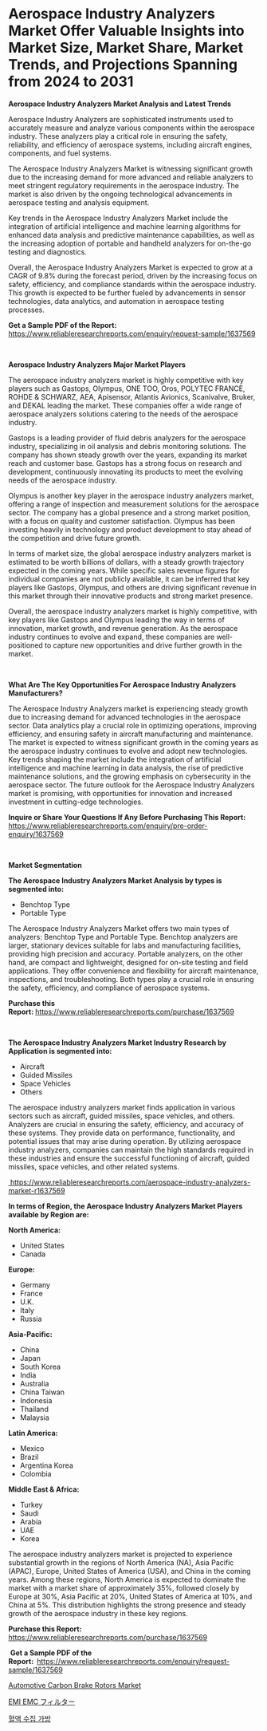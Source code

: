 <p><h1>Aerospace Industry Analyzers Market Offer Valuable Insights into Market Size, Market Share, Market Trends, and Projections Spanning from 2024 to 2031</h1></p><p><strong>Aerospace Industry Analyzers Market Analysis and Latest Trends</strong></p>
<p><p>Aerospace Industry Analyzers are sophisticated instruments used to accurately measure and analyze various components within the aerospace industry. These analyzers play a critical role in ensuring the safety, reliability, and efficiency of aerospace systems, including aircraft engines, components, and fuel systems.</p><p>The Aerospace Industry Analyzers Market is witnessing significant growth due to the increasing demand for more advanced and reliable analyzers to meet stringent regulatory requirements in the aerospace industry. The market is also driven by the ongoing technological advancements in aerospace testing and analysis equipment.</p><p>Key trends in the Aerospace Industry Analyzers Market include the integration of artificial intelligence and machine learning algorithms for enhanced data analysis and predictive maintenance capabilities, as well as the increasing adoption of portable and handheld analyzers for on-the-go testing and diagnostics.</p><p>Overall, the Aerospace Industry Analyzers Market is expected to grow at a CAGR of 9.8% during the forecast period, driven by the increasing focus on safety, efficiency, and compliance standards within the aerospace industry. This growth is expected to be further fueled by advancements in sensor technologies, data analytics, and automation in aerospace testing processes.</p></p>
<p><strong>Get a Sample PDF of the Report:&nbsp;</strong> <a href="https://www.reliableresearchreports.com/enquiry/request-sample/1637569">https://www.reliableresearchreports.com/enquiry/request-sample/1637569</a></p>
<p>&nbsp;</p>
<p><strong>Aerospace Industry Analyzers Major Market Players</strong></p>
<p><p>The aerospace industry analyzers market is highly competitive with key players such as Gastops, Olympus, ONE TOO, Oros, POLYTEC FRANCE, ROHDE & SCHWARZ, AEA, Apisensor, Atlantis Avionics, Scanivalve, Bruker, and DEKAL leading the market. These companies offer a wide range of aerospace analyzers solutions catering to the needs of the aerospace industry.</p><p>Gastops is a leading provider of fluid debris analyzers for the aerospace industry, specializing in oil analysis and debris monitoring solutions. The company has shown steady growth over the years, expanding its market reach and customer base. Gastops has a strong focus on research and development, continuously innovating its products to meet the evolving needs of the aerospace industry.</p><p>Olympus is another key player in the aerospace industry analyzers market, offering a range of inspection and measurement solutions for the aerospace sector. The company has a global presence and a strong market position, with a focus on quality and customer satisfaction. Olympus has been investing heavily in technology and product development to stay ahead of the competition and drive future growth.</p><p>In terms of market size, the global aerospace industry analyzers market is estimated to be worth billions of dollars, with a steady growth trajectory expected in the coming years. While specific sales revenue figures for individual companies are not publicly available, it can be inferred that key players like Gastops, Olympus, and others are driving significant revenue in this market through their innovative products and strong market presence.</p><p>Overall, the aerospace industry analyzers market is highly competitive, with key players like Gastops and Olympus leading the way in terms of innovation, market growth, and revenue generation. As the aerospace industry continues to evolve and expand, these companies are well-positioned to capture new opportunities and drive further growth in the market.</p></p>
<p>&nbsp;</p>
<p><strong>What Are The Key Opportunities For Aerospace Industry Analyzers Manufacturers?</strong></p>
<p><p>The Aerospace Industry Analyzers market is experiencing steady growth due to increasing demand for advanced technologies in the aerospace sector. Data analytics play a crucial role in optimizing operations, improving efficiency, and ensuring safety in aircraft manufacturing and maintenance. The market is expected to witness significant growth in the coming years as the aerospace industry continues to evolve and adopt new technologies. Key trends shaping the market include the integration of artificial intelligence and machine learning in data analysis, the rise of predictive maintenance solutions, and the growing emphasis on cybersecurity in the aerospace sector. The future outlook for the Aerospace Industry Analyzers market is promising, with opportunities for innovation and increased investment in cutting-edge technologies.</p></p>
<p><strong>Inquire or Share Your Questions If Any Before Purchasing This Report:</strong> <a href="https://www.reliableresearchreports.com/enquiry/pre-order-enquiry/1637569">https://www.reliableresearchreports.com/enquiry/pre-order-enquiry/1637569</a></p>
<p>&nbsp;</p>
<p><strong>Market Segmentation</strong></p>
<p><strong>The Aerospace Industry Analyzers Market Analysis by types is segmented into:</strong></p>
<p><ul><li>Benchtop Type</li><li>Portable Type</li></ul></p>
<p><p>The Aerospace Industry Analyzers Market offers two main types of analyzers: Benchtop Type and Portable Type. Benchtop analyzers are larger, stationary devices suitable for labs and manufacturing facilities, providing high precision and accuracy. Portable analyzers, on the other hand, are compact and lightweight, designed for on-site testing and field applications. They offer convenience and flexibility for aircraft maintenance, inspections, and troubleshooting. Both types play a crucial role in ensuring the safety, efficiency, and compliance of aerospace systems.</p></p>
<p><strong>Purchase this Report:&nbsp;</strong><a href="https://www.reliableresearchreports.com/purchase/1637569">https://www.reliableresearchreports.com/purchase/1637569</a></p>
<p>&nbsp;</p>
<p><strong>The Aerospace Industry Analyzers Market Industry Research by Application is segmented into:</strong></p>
<p><ul><li>Aircraft</li><li>Guided Missiles</li><li>Space Vehicles</li><li>Others</li></ul></p>
<p><p>The aerospace industry analyzers market finds application in various sectors such as aircraft, guided missiles, space vehicles, and others. Analyzers are crucial in ensuring the safety, efficiency, and accuracy of these systems. They provide data on performance, functionality, and potential issues that may arise during operation. By utilizing aerospace industry analyzers, companies can maintain the high standards required in these industries and ensure the successful functioning of aircraft, guided missiles, space vehicles, and other related systems.</p></p>
<p><a href="https://www.reliableresearchreports.com/aerospace-industry-analyzers-market-r1637569">&nbsp;https://www.reliableresearchreports.com/aerospace-industry-analyzers-market-r1637569</a></p>
<p><strong>In terms of Region, the Aerospace Industry Analyzers Market Players available by Region are:</strong></p>
<p>
    <p> <strong> North America: </strong>
        <ul>
            <li>United States</li>
            <li>Canada</li>
        </ul>
        </p> 
    <p> <strong> Europe: </strong>
        <ul>
            <li>Germany</li>
            <li>France</li>
            <li>U.K.</li>
            <li>Italy</li>
            <li>Russia</li>
        </ul>
        </p> 
    <p> <strong> Asia-Pacific: </strong>
        <ul>
            <li>China</li>
            <li>Japan</li>
            <li>South Korea</li>
            <li>India</li>
            <li>Australia</li>
            <li>China Taiwan</li>
            <li>Indonesia</li>
            <li>Thailand</li>
            <li>Malaysia</li>
        </ul>
        </p> 
    <p> <strong> Latin America: </strong>
        <ul>
            <li>Mexico</li>
            <li>Brazil</li>
            <li>Argentina Korea</li>
            <li>Colombia</li>
        </ul>
        </p> 
    <p> <strong> Middle East & Africa: </strong>
        <ul>
            <li>Turkey</li>
            <li>Saudi</li>
            <li>Arabia</li>
            <li>UAE</li>
            <li>Korea</li>
        </ul>
    </p>
    </p>
<p><p>The aerospace industry analyzers market is projected to experience substantial growth in the regions of North America (NA), Asia Pacific (APAC), Europe, United States of America (USA), and China in the coming years. Among these regions, North America is expected to dominate the market with a market share of approximately 35%, followed closely by Europe at 30%, Asia Pacific at 20%, United States of America at 10%, and China at 5%. This distribution highlights the strong presence and steady growth of the aerospace industry in these key regions.</p></p>
<p><strong>Purchase this Report: </strong><a href="https://www.reliableresearchreports.com/purchase/1637569">https://www.reliableresearchreports.com/purchase/1637569</a></p>
<p>&nbsp;<strong>Get a Sample PDF of the Report:&nbsp;&nbsp;</strong><a href="https://www.reliableresearchreports.com/enquiry/request-sample/1637569">https://www.reliableresearchreports.com/enquiry/request-sample/1637569</a></p>
<p><strong></strong></p>
<p><p><a href="https://github.com/BeauGrant71/Market-Research-Report-List-1/blob/main/automotive-carbon-brake-rotors-market.md">Automotive Carbon Brake Rotors Market</a></p><p><a href="https://github.com/avbqbctihcbe2/Market-Research-Report-List-3/blob/main/2934931125127.md">EMI EMC フィルター</a></p><p><a href="https://github.com/hzumrdvas204296/Market-Research-Report-List-3/blob/main/4125549127021.md">혈액 수집 가방</a></p></p>
